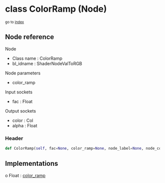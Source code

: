 # class ColorRamp (Node)

<sub>go to [index](/docs/index.md)</sub>

## Node reference

Node
 - Class name : ColorRamp
 - bl_idname : ShaderNodeValToRGB

Node parameters
 - color_ramp

Input sockets
 - fac : Float

Output sockets
 - color : Col
 - alpha : Float

### Header

``` python
def ColorRamp(self, fac=None, color_ramp=None, node_label=None, node_color=None):
```

## Implementations

o Float : [color_ramp](/docs/Shader_classes/Float.md#color_ramp)


